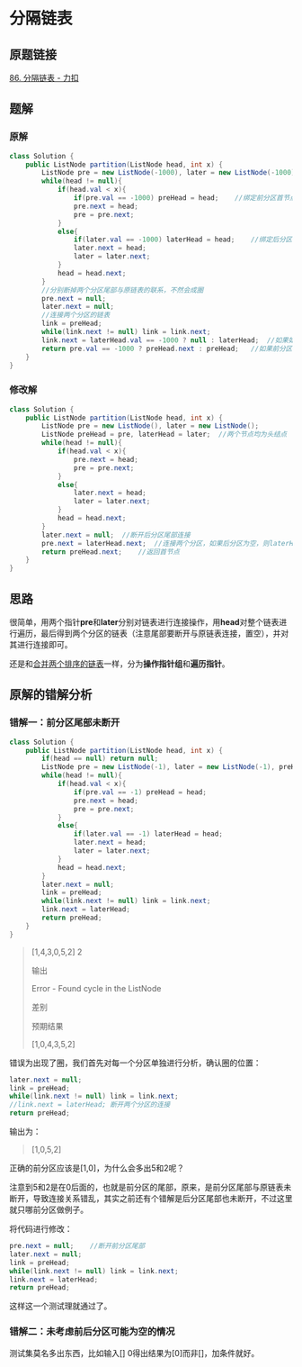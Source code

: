 # 分隔链表

## 原题链接

[86. 分隔链表 - 力扣](https://leetcode.cn/problems/partition-list/)

## 题解

### 原解

~~~java
class Solution {
    public ListNode partition(ListNode head, int x) {
        ListNode pre = new ListNode(-1000), later = new ListNode(-1000), preHead = new ListNode(-1000), laterHead = new ListNode(-1000), link;
        while(head != null){
            if(head.val < x){
                if(pre.val == -1000) preHead = head;    //绑定前分区首节点
                pre.next = head;
                pre = pre.next;
            }
            else{
                if(later.val == -1000) laterHead = head;    //绑定后分区首节点
                later.next = head;
                later = later.next;
            }
            head = head.next;
        }
        //分别断掉两个分区尾部与原链表的联系，不然会成圈
        pre.next = null;
        later.next = null;
        //连接两个分区的链表
        link = preHead;
        while(link.next != null) link = link.next;
        link.next = laterHead.val == -1000 ? null : laterHead;  //如果如果后分区为空，则不进行连接
        return pre.val == -1000 ? preHead.next : preHead;   //如果前分区为空，则返回前分区后面的内容，既有可能是后分区，也有可能是空
    }
}
~~~

### 修改解

~~~java
class Solution {
    public ListNode partition(ListNode head, int x) {
        ListNode pre = new ListNode(), later = new ListNode();
        ListNode preHead = pre, laterHead = later;	//两个节点均为头结点
        while(head != null){
            if(head.val < x){
                pre.next = head;
                pre = pre.next;
            }
            else{
                later.next = head;
                later = later.next;
            }
            head = head.next;
        }
        later.next = null;	//断开后分区尾部连接
        pre.next = laterHead.next;	//连接两个分区，如果后分区为空，则laterHead.next也为空，同理如果前分区为空，pre就是preHead，可以直接连接
        return preHead.next;	//返回首节点
    }
}
~~~

## 思路

很简单，用两个指针**pre**和**later**分别对链表进行连接操作，用**head**对整个链表进行遍历，最后得到两个分区的链表（注意尾部要断开与原链表连接，置空），并对其进行连接即可。

还是和[合并两个排序的链表](./notes/easy/合并两个排序的链表.md)一样，分为**操作指针组**和**遍历指针**。

## 原解的错解分析

### 错解一：前分区尾部未断开

~~~java
class Solution {
    public ListNode partition(ListNode head, int x) {
        if(head == null) return null;
        ListNode pre = new ListNode(-1), later = new ListNode(-1), preHead = new ListNode(), laterHead = new ListNode(), link;
        while(head != null){
            if(head.val < x){
                if(pre.val == -1) preHead = head;
                pre.next = head;
                pre = pre.next;
            }
            else{
                if(later.val == -1) laterHead = head;
                later.next = head;
                later = later.next;
            }
            head = head.next;
        }
        later.next = null;
        link = preHead;
        while(link.next != null) link = link.next;
        link.next = laterHead;
        return preHead;
    }
}
~~~

> [1,4,3,0,5,2] 2
>
> 输出
>
> Error - Found cycle in the ListNode
>
> 差别
>
> 预期结果
>
> [1,0,4,3,5,2]

错误为出现了圈，我们首先对每一个分区单独进行分析，确认圈的位置：

~~~java
later.next = null;
link = preHead;
while(link.next != null) link = link.next;
//link.next = laterHead; 断开两个分区的连接
return preHead;
~~~

输出为：

> [1,0,5,2]

正确的前分区应该是[1,0]，为什么会多出5和2呢？

注意到5和2是在0后面的，也就是前分区的尾部，原来，是前分区尾部与原链表未断开，导致连接关系错乱，其实之前还有个错解是后分区尾部也未断开，不过这里就只哪前分区做例子。

将代码进行修改：

~~~java
pre.next = null;	//断开前分区尾部
later.next = null;
link = preHead;
while(link.next != null) link = link.next;
link.next = laterHead;
return preHead;
~~~

这样这一个测试理就通过了。

### 错解二：未考虑前后分区可能为空的情况

测试集莫名多出东西，比如输入[] 0得出结果为[0]而非[]，加条件就好。

